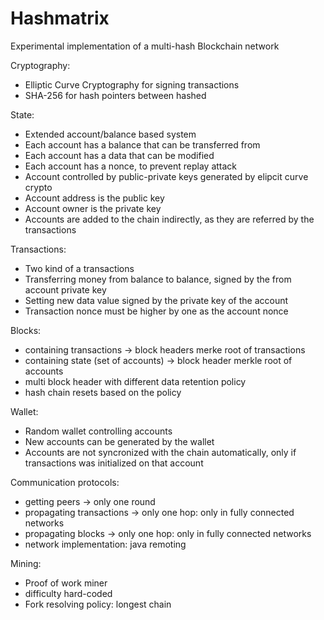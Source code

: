 # Hashmatrix
Experimental implementation of a multi-hash Blockchain network

Cryptography: 
 - Elliptic Curve Cryptography for signing transactions
 - SHA-256 for hash pointers between hashed
 
 State:
 - Extended account/balance based system 
 - Each account has a balance that can be transferred from
 - Each account has a data that can be modified
 - Each account has a nonce, to prevent replay attack
 - Account controlled by public-private keys generated by elipcit curve crypto
 - Account address is the public key
 - Account owner is the private key
 - Accounts are added to the chain indirectly, as they are referred by the transactions
 
 Transactions:
 - Two kind of a transactions
 - Transferring money from balance to balance, signed by the from account private key
 - Setting new data value signed by the private key of the account
 - Transaction nonce must be higher by one as the account nonce
 
Blocks:
 - containing transactions -> block headers merke root of transactions
 - containing state (set of accounts) -> block header merkle root of accounts
 - multi block header with different data retention policy
 - hash chain resets based on the policy
 
Wallet:
 - Random wallet controlling accounts
 - New accounts can be generated by the wallet
 - Accounts are not syncronized with the chain automatically, only if transactions was initialized on that account

Communication protocols: 
 - getting peers -> only one round
 - propagating transactions -> only one hop: only in fully connected networks
 - propagating blocks -> only one hop: only in fully connected networks
 - network implementation: java remoting
 
 Mining: 
  - Proof of work miner
  - difficulty hard-coded
  - Fork resolving policy: longest chain

